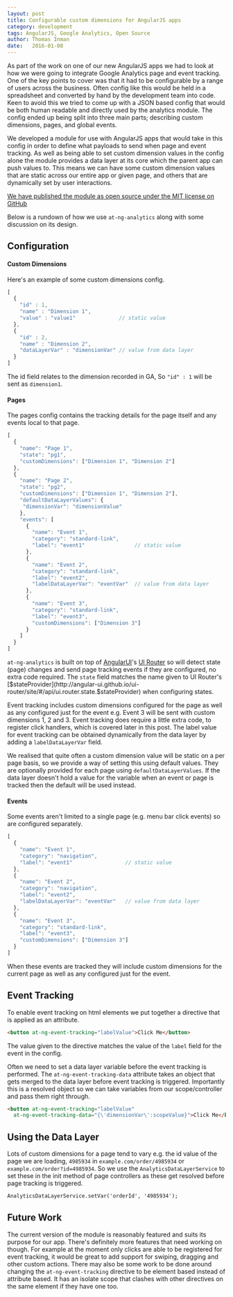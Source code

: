 ```yaml
---
layout: post
title: Configurable custom dimensions for AngularJS apps
category: development
tags: AngularJS, Google Analytics, Open Source
author: Thomas Inman
date:   2016-01-08
---
```


As part of the work on one of our new AngularJS apps we had to look at how we were going to integrate Google Analytics page and event tracking. One of the key points to cover was that it had to be configurable by a range of users across the business. Often config like this would be held in a spreadsheet and converted by hand by the development team into code. Keen to avoid this we tried to come up with a JSON based config that would be both human readable and directly used by the analytics module. The config ended up being split into three main parts; describing custom dimensions, pages, and global events.

We developed a module for use with AngularJS apps that would take in this config in order to define what payloads to send when page and event tracking. As well as being able to set custom dimension values in the config alone the module provides a data layer at its core which the parent app can push values to. This means we can have some custom dimension values that are static across our entire app or given page, and others that are dynamically set by user interactions.

[We have published the module as open source under the MIT license on GitHub](https://github.com/autotraderuk/at-ng-analytics)

Below is a rundown of how we use `at-ng-analytics` along with some discussion on its design.

Configuration
-------------

#### Custom Dimensions

Here's an example of some custom dimensions config.

```javascript
[
  {
    "id" : 1,
    "name" : "Dimension 1",
    "value" : "value1"              // static value
  },
  {
    "id" : 2,
    "name" : "Dimension 2",
    "dataLayerVar" : "dimensionVar" // value from data layer
  }
]
```

The id field relates to the dimension recorded in GA, So `"id" : 1` will be sent as `dimension1`.

#### Pages

The pages config contains the tracking details for the page itself and any events local to that page.

```javascript
[
  {
    "name": "Page 1",
    "state": "pg1",
    "customDimensions": ["Dimension 1", "Dimension 2"]
  },
  {
    "name": "Page 2",
    "state": "pg2",
    "customDimensions": ["Dimension 1", "Dimension 2"],
    "defaultDataLayerValues": {
     "dimensionVar": "dimensionValue"
    },
    "events": [
      {
        "name": "Event 1",
        "category": "standard-link",
        "label": "event1"                // static value
      },
      {
        "name": "Event 2",
        "category": "standard-link",
        "label": "event2",
        "labelDataLayerVar": "eventVar"  // value from data layer
      },
      {
        "name": "Event 3",
        "category": "standard-link",
        "label": "event3",
        "customDimensions": ["Dimension 3"]
      }
    ]
  }
]
```

`at-ng-analytics` is built on top of [AngularUI](https://angular-ui.github.io/)'s [UI Router](http://angular-ui.github.io/ui-router/site/#/api/ui.router) so will detect state (page) changes and send page tracking events if they are configured, no extra code required. The `state` field matches the name given to UI Router's [$stateProvider](http://angular-ui.github.io/ui-router/site/#/api/ui.router.state.$stateProvider) when configuring states.

Event tracking includes custom dimensions configured for the page as well as any configured just for the event e.g. Event 3 will be sent with custom dimensions 1, 2 and 3. Event tracking does require a little extra code, to register click handlers, which is covered later in this post. The label value for event tracking can be obtained dynamically from the data layer by adding a `labelDataLayerVar` field.

We realised that quite often a custom dimension value will be static on a per page basis, so we provide a way of setting this using default values. They are optionally provided for each page using `defaultDataLayerValues`. If the data layer doesn't hold a value for the variable when an event or page is tracked then the default will be used instead.

#### Events

Some events aren't limited to a single page (e.g. menu bar click events) so are configured separately.

```javascript
[
  {
    "name": "Event 1",
    "category": "navigation",
    "label": "event1"                 // static value
  },
  {
    "name": "Event 2",
    "category": "navigation",
    "label": "event2",
    "labelDataLayerVar": "eventVar"   // value from data layer
  },
  {
    "name": "Event 3",
    "category": "standard-link",
    "label": "event3",
    "customDimensions": ["Dimension 3"]
  }
]
```

 When these events are tracked they will include custom dimensions for the current page as well as any configured just for the event.

Event Tracking
--------------

 To enable event tracking on html elements we put together a directive that is applied as an attribute.

```html
<button at-ng-event-tracking="labelValue">Click Me</button>
```

The value given to the directive matches the value of the `label` field for the event in the config.

Often we need to set a data layer variable before the event tracking is performed. The `at-ng-event-tracking-data` attribute takes an object that gets merged to the data layer before event tracking is triggered. Importantly this is a resolved object so we can take variables from our scope/controller and pass them right through.

```html
<button at-ng-event-tracking="labelValue"
  at-ng-event-tracking-data="{\'dimensionVar\':scopeValue}">Click Me</button>
```

Using the Data Layer
--------------------

Lots of custom dimensions for a page tend to vary e.g. the id value of the page we are loading, `4985934` in `example.com/order/4985934` or `example.com/order?id=4985934`. So we use the `AnalyticsDataLayerService` to set these in the init method of page controllers as these get resolved before page tracking is triggered.

```html
AnalyticsDataLayerService.setVar('orderId', '4985934');
```

Future Work
-----------

The current version of the module is reasonably featured and suits its purpose for our app. There's definitely more features that need working on though. For example at the moment only clicks are able to be registered for event tracking, it would be great to add support for swiping, dragging and other custom actions. There may also be some work to be done around changing the `at-ng-event-tracking` directive to be element based instead of attribute based. It has an isolate scope that clashes with other directives on the same element if they have one too.

